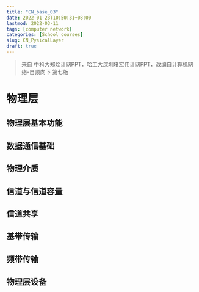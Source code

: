 ```yaml
---
title: "CN_base_03"
date: 2022-01-23T10:50:31+08:00
lastmod: 2022-03-11
tags: [computer network]
categories: [School courses]
slug: CN_PysicalLayer
draft: true
---
```

> 来自 中科大郑烇计网PPT，哈工大深圳堵宏伟计网PPT，改编自计算机网络-自顶向下 第七版

# 物理层
## 物理层基本功能
## 数据通信基础
## 物理介质
## 信道与信道容量
## 信道共享
## 基带传输
## 频带传输
## 物理层设备
